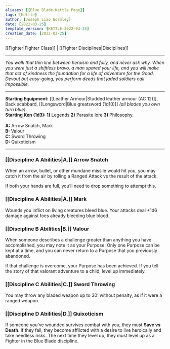 ```yaml
---
aliases: [[Blue Blade Kettle Page]]
tags: [Kettle]
author: [Joseph Liao Gormley]
date: [2022-03-25]
template_version: [KETTLE-2022-03-25]
creation_date: [2022-03-25]
---
```

[[Fighter|Fighter Class]] | [[Fighter Disciplines|Disciplines]]
___
*You walk that thin line between heroism and folly, and never ask why. When you were just a shiftless bravo, a man spared your life, and you will make that act of kindness the foundation for a life of adventure for the Good. Devout but easy-going, you perform deeds that jaded soldiers call impossible.*
___
**Starting Equipment:** [[Leather Armour|Studded leather armour (AC 12)]], Back scabbard, [[Longsword|Blue greatsword (1d10)]] *(all blades you own turn blue)*.<br>**Starting Ken (1d3): 1)** Legends **2)** Parasite lore **3)** Philosophy.<br><br>**A:** Arrow Snatch, Mark<br>**B:** Valour<br>**C:** Sword Throwing<br>**D:** Quixoticism
___
### [[Discipline A Abilities|A.]] Arrow Snatch
When an arrow, bullet, or other mundane missile would hit you, you may catch it from the air by rolling a Ranged Attack vs the result of the attack.

If both your hands are full, you’ll need to drop something to attempt this.

### [[Discipline A Abilities|A.]] Mark
Wounds you inflict on living creatures bleed blue. Your attacks deal +1d6 damage against foes already bleeding blue blood.

### [[Discipline B Abilities|B.]] Valour
When someone describes a challenge greater than anything you have accomplished, you may note it as your Purpose. Only one Purpose can be kept at a time, and you can never return to a Purpose that you previously abandoned.

If that challenge is overcome, your Purpose has been achieved. If you tell the story of that valorant adventure to a child, level up immediately.

### [[Discipline C Abilities|C.]] Sword Throwing
You may throw any bladed weapon up to 30’ without penalty, as if it were a ranged weapon.

### [[Discipline D Abilities|D.]] Quixoticism
If someone you’ve wounded survives combat with you, they must **Save vs Death**. If they fail, they become afflicted with a desire to live heroically and take needless risks. The next time they level up, they must level up as a Fighter in the Blue Blade discipline.